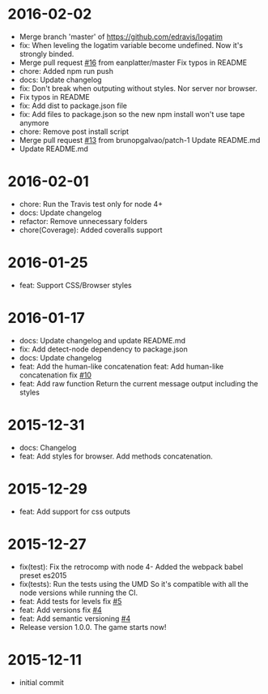 2016-02-02
==========

  * Merge branch 'master' of https://github.com/edravis/logatim
  * fix: When leveling the logatim variable become undefined. Now it's strongly binded.
  * Merge pull request [#16](https://github.com/edravis/logatim/issues/16) from eanplatter/master
    Fix typos in README
  * chore: Added npm run push
  * docs: Update changelog
  * fix: Don't break when outputing without styles. Nor server nor browser.
  * Fix typos in README
  * fix: Add dist to package.json file
  * fix: Add files to package.json so the new npm install won't use tape anymore
  * chore: Remove post install script
  * Merge pull request [#13](https://github.com/edravis/logatim/issues/13) from brunopgalvao/patch-1
    Update README.md
  * Update README.md

2016-02-01
==========

  * chore: Run the Travis test only for node 4+
  * docs: Update changelog
  * refactor: Remove unnecessary folders
  * chore(Coverage): Added coveralls support

2016-01-25
==========

  * feat: Support CSS/Browser styles

2016-01-17
==========

  * docs: Update changelog and update README.md
  * fix: Add detect-node dependency to package.json
  * docs: Update changelog
  * feat: Add the human-like concatenation
    feat: Add human-like concatenation
    fix [#10](https://github.com/edravis/logatim/issues/10)
  * feat: Add raw function
    Return the current message output including the styles

2015-12-31
==========

  * docs: Changelog
  * feat: Add styles for browser. Add methods concatenation.

2015-12-29
==========

  * feat: Add support for css outputs

2015-12-27
==========

  * fix(test): Fix the retrocomp with node 4-
    Added the webpack babel preset es2015
  * fix(tests): Run the tests using the UMD
    So it's compatible with all the node versions while running the CI.
  * feat: Add tests for levels
    fix [#5](https://github.com/edravis/logatim/issues/5)
  * feat: Add versions
    fix [#4](https://github.com/edravis/logatim/issues/4)
  * feat: Add semantic versioning
    [#4](https://github.com/edravis/logatim/issues/4)
  * Release version 1.0.0. The game starts now!

2015-12-11
==========

  * initial commit

